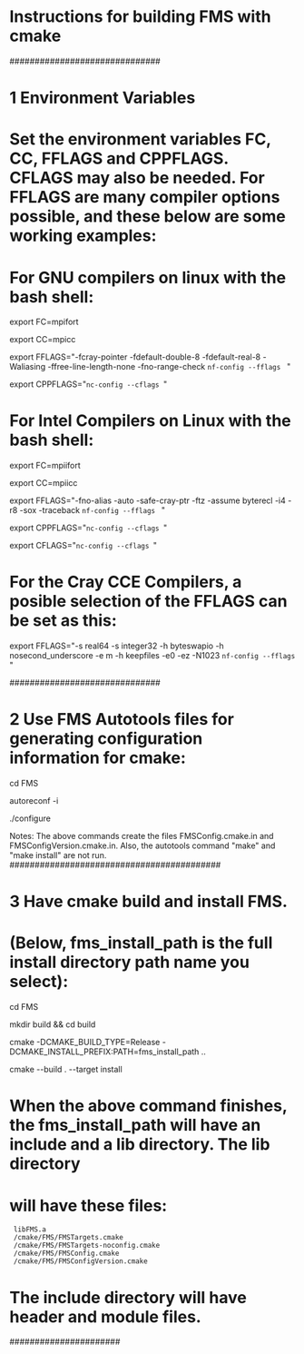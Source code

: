 # Instructions for building FMS with cmake
##############################
# 1 Environment Variables
# Set the environment variables FC, CC, FFLAGS and CPPFLAGS. CFLAGS may also be needed. For FFLAGS are many compiler options possible, and these below are some working examples:

# For GNU compilers on linux with the bash shell:

export FC=mpifort

export CC=mpicc

export FFLAGS="-fcray-pointer -fdefault-double-8 -fdefault-real-8 -Waliasing -ffree-line-length-none -fno-range-check `nf-config --fflags ` "

export CPPFLAGS="`nc-config --cflags `"

# For Intel Compilers on Linux with the bash shell:

export FC=mpiifort

export CC=mpiicc

export FFLAGS="-fno-alias -auto -safe-cray-ptr -ftz -assume byterecl -i4 -r8 -sox -traceback  `nf-config --fflags ` "

export CPPFLAGS="`nc-config --cflags `"

export CFLAGS="`nc-config --cflags `"

# For the Cray CCE Compilers, a posible selection of the FFLAGS can be set as this:

export FFLAGS="-s real64 -s integer32 -h byteswapio -h nosecond_underscore -e m -h keepfiles -e0 -ez -N1023 `nf-config --fflags ` "

##############################
# 2 Use FMS Autotools files for generating configuration information for cmake:

cd FMS

autoreconf -i

./configure

Notes: The above commands create the files FMSConfig.cmake.in and FMSConfigVersion.cmake.in. Also, the autotools
command "make" and "make install" are not run.
##########################################
# 3 Have cmake build and install FMS.
# (Below, fms_install_path is the full install directory path name  you select):

cd FMS

mkdir build && cd build

cmake -DCMAKE_BUILD_TYPE=Release -DCMAKE_INSTALL_PREFIX:PATH=fms_install_path ..

cmake --build . --target install

# When the above command finishes, the fms_install_path will have an include and a lib directory. The lib directory
# will have these files:
     libFMS.a
     /cmake/FMS/FMSTargets.cmake
     /cmake/FMS/FMSTargets-noconfig.cmake
     /cmake/FMS/FMSConfig.cmake
     /cmake/FMS/FMSConfigVersion.cmake
 # The include directory will have header and module files.
######################
